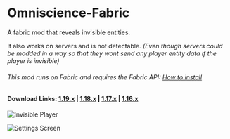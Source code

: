 # Omniscience-Fabric
A fabric mod that reveals invisible entities.

It also works on servers and is not detectable.
_(Even though servers could be modded in a way so that they wont send any player entity data if the player is invisible)_

###### This mod runs on Fabric and requires the Fabric API: [How to install](https://fabricmc.net/ "How to install")

#### Download Links: **[1.19.x](https://github.com/thatDudo/Omniscience-Fabric/releases/download/1.0.6%2B1.19/omniscience-fabric-mc1.19-1.0.6.jar)** | **[1.18.x](https://github.com/thatDudo/Omniscience-Fabric/releases/download/1.0.5%2B1.18.1/omniscience-fabric-mc1.18.2-1.0.5.jar)** | **[1.17.x](https://github.com/thatDudo/Omniscience-Fabric/releases/download/1.0.1%2B1.17.1/omniscience-fabric-mc1.17-1.0.1.jar)** | **[1.16.x](https://github.com/thatDudo/Omniscience-Fabric/releases/download/1.0.1%2B1.16.5/omniscience-fabric-mc1.16.5-1.0.1.jar)**


![Invisible Player](https://i.postimg.cc/QCCc73Vh/2021-06-30-16-02-56.png "")

![Settings Screen](https://i.postimg.cc/sDt5MbzC/2021-06-30-15-57-55.png "Settings Screen")
